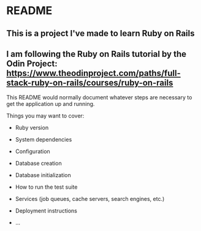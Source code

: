 # README

## This is a project I've made to learn Ruby on Rails
## I am following the Ruby on Rails tutorial by the Odin Project: https://www.theodinproject.com/paths/full-stack-ruby-on-rails/courses/ruby-on-rails

This README would normally document whatever steps are necessary to get the
application up and running.

Things you may want to cover:

* Ruby version

* System dependencies

* Configuration

* Database creation

* Database initialization

* How to run the test suite

* Services (job queues, cache servers, search engines, etc.)

* Deployment instructions

* ...
